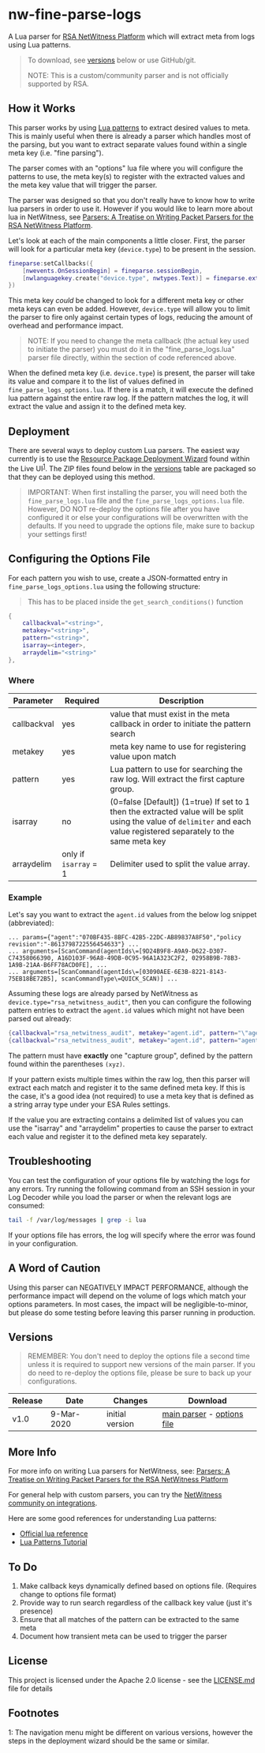 # nw-fine-parse-logs

A Lua parser for [RSA NetWitness Platform] which will extract meta from logs using Lua patterns.  

> To download, see [versions](#versions) below or use GitHub/git.
>
> NOTE: This is a custom/community parser and is not officially supported by RSA.

## How it Works

This parser works by using [Lua patterns] to extract desired values to meta.  This is mainly useful when there is already a parser which handles most of the parsing, but you want to extract separate values found within a single meta key (i.e. "fine parsing").

The parser comes with an "options" lua file where you will configure the patterns to use, the meta key(s) to register with the extracted values and the meta key value that will trigger the parser.

The parser was designed so that you don't really have to know how to write lua parsers in order to use it.  However if you would like to learn more about lua in NetWitness, see [Parsers: A Treatise on Writing Packet Parsers for the RSA NetWitness Platform].

Let's look at each of the main components a little closer.  First, the parser will look for a particular meta key (`device.type`) to be present in the session.

```lua
fineparse:setCallbacks({
    [nwevents.OnSessionBegin] = fineparse.sessionBegin,
    [nwlanguagekey.create("device.type", nwtypes.Text)] = fineparse.extractInfo,
})
```

This meta key *could* be changed to look for a different meta key or other meta keys can even be added.  However, `device.type` will allow you to limit the parser to fire only against certain types of logs, reducing the amount of overhead and performance impact.

> NOTE: If you need to change the meta callback (the actual key used to initiate the parser) you must do it in the "fine_parse_logs.lua" parser file directly, within the section of code referenced above.

When the defined meta key (i.e. `device.type`) is present, the parser will take its value and compare it to the list of values defined in `fine_parse_logs_options.lua`.  If there is a match, it will execute the defined lua pattern against the entire raw log.  If the pattern matches the log, it will extract the value and assign it to the defined meta key.

## Deployment

There are several ways to deploy custom Lua parsers.  The easiest way currently is to use the [Resource Package Deployment Wizard] found within the Live UI<sup>[1](#livenavigation)</sup>.  The ZIP files found below in the [versions](#versions) table are packaged so that they can be deployed using this method.

> IMPORTANT: When first installing the parser, you will need both the `fine_parse_logs.lua` file and the `fine_parse_logs_options.lua` file.  However, DO NOT re-deploy the options file after you have configured it or else your configurations will be overwritten with the defaults.  If you need to upgrade the options file, make sure to backup your settings first!

## Configuring the Options File

For each pattern you wish to use, create a JSON-formatted entry in `fine_parse_logs_options.lua` using the following structure:

> This has to be placed inside the `get_search_conditions()` function

```lua
{
    callbackval="<string>",    
    metakey="<string>",
    pattern="<string>",
    isarray=<integer>,
    arraydelim="<string>"
},
```

### Where

| Parameter   | Required              | Description                                                                                                                                                                |
| ----------- | --------------------- | -------------------------------------------------------------------------------------------------------------------------------------------------------------------------- |
| callbackval | yes                   | value that must exist in the meta callback in order to initiate the pattern search                                                                                         |
| metakey     | yes                   | meta key name to use for registering value upon match                                                                                                                      |
| pattern     | yes                   | Lua pattern to use for searching the raw log.  Will extract the first capture group.                                                                                       |
| isarray     | no                    | (0=false \[Default\]) (1=true) If set to 1 then the extracted value will be split using the value of `delimiter` and each value registered separately to the same meta key |
| arraydelim  | only if `isarray` = 1 | Delimiter used to split the value array.                                                                                                                                   |

### Example

Let's say you want to extract the `agent.id` values from the below log snippet (abbreviated):

```log
... params={"agent":"070BF435-8BFC-42B5-22DC-AB89837A8F50","policy revision":"-8613798722556454633"} ...
... arguments=[ScanCommand(agentIds\=[9D24B9F8-A9A9-D622-D307-C74358066390, A16D103F-96A8-49DB-0C95-96A1A323C2F2, 02958B9B-78B3-1A9B-21AA-B6FF78ACD0FE], ...
... arguments=[ScanCommand(agentIds\=[03090AEE-6E3B-8221-8143-75EB18BE72B5], scanCommandType\=QUICK_SCAN)] ...
```

Assuming these logs are already parsed by NetWitness as `device.type="rsa_netwitness_audit"`, then you can configure the following pattern entries to extract the `agent.id` values which might not have been parsed out already:

```lua
{callbackval="rsa_netwitness_audit", metakey="agent.id", pattern="\"agent\":\"(.-)\""},
{callbackval="rsa_netwitness_audit", metakey="agent.id", pattern="agentIds\\=%[(.-)]", isarray=1, arraydelim=", "},
```

The pattern must have **exactly** one "capture group", defined by the pattern found within the parentheses `(xyz)`.

If your pattern exists multiple times within the raw log, then this parser will extract each match and register it to the same defined meta key.  If this is the case, it's a good idea (not required) to use a meta key that is defined as a string array type under your ESA Rules settings.

If the value you are extracting contains a delimited list of values you can use the "isarray" and "arraydelim" properties to cause the parser to extract each value and register it to the defined meta key separately.

## Troubleshooting

You can test the configuration of your options file by watching the logs for any errors.  Try running the following command from an SSH session in your Log Decoder while you load the parser or when the relevant logs are consumed:

```bash
tail -f /var/log/messages | grep -i lua
```

If your options file has errors, the log will specify where the error was found in your configuration.

## A Word of Caution

Using this parser can NEGATIVELY IMPACT PERFORMANCE, although the performance impact will depend on the volume of logs which match your options parameters.  In most cases, the impact will be negligible-to-minor, but please do some testing before leaving this parser running in production.

## Versions

> REMEMBER: You don't need to deploy the options file a second time unless it is required to support new versions of the main parser.  If you do need to re-deploy the options file, please be sure to back up your configurations.

| Release | Date       | Changes         | Download                           |
| ------- | ---------- | --------------- | ---------------------------------- |
| v1.0    | 9-Mar-2020 | initial version | [main parser](https://github.com/mitchellhanks/nw-fine-parse-logs/releases/download/v1.0/fine_parse_logs.zip) - [options file](https://github.com/mitchellhanks/nw-fine-parse-logs/releases/download/v1.0/fine_parse_logs_options.zip) |

## More Info

For more info on writing Lua parsers for NetWitness, see: [Parsers: A Treatise on Writing Packet Parsers for the RSA NetWitness Platform]

For general help with custom parsers, you can try the [NetWitness community on integrations].

Here are some good references for understanding Lua patterns:

* [Official lua reference]
* [Lua Patterns Tutorial]

## To Do

1. Make callback keys dynamically defined based on options file.  (Requires change to options file format)
2. Provide way to run search regardless of the callback key value (just it's presence)
3. Ensure that all matches of the pattern can be extracted to the same meta
4. Document how transient meta can be used to trigger the parser

## License

This project is licensed under the Apache 2.0 license - see the [LICENSE.md] file for details

## Footnotes

<a name="livenavigation">1</a>: The navigation menu might be different on various versions, however the steps in the deployment wizard should be the same or similar.

<!-- REFERENCE LINKS -->
[Parsers: A Treatise on Writing Packet Parsers for the RSA NetWitness Platform]: https://community.rsa.com/docs/DOC-41370
[LICENSE.md]: https://github.com/mitchellhanks/nw-fine-parse-logs/blob/master/LICENSE
[Lua patterns]: https://www.lua.org/pil/20.2.html
[Resource Package Deployment Wizard]: https://community.rsa.com/docs/DOC-74318
[RSA NetWitness Platform]: https://community.rsa.com/community/products/netwitness
[NetWitness community on integrations]: https://community.rsa.com/community/products/netwitness/integrations
[Lua Patterns Tutorial]: http://lua-users.org/wiki/PatternsTutorial
[Official lua reference]: https://www.lua.org/pil/20.2.html
